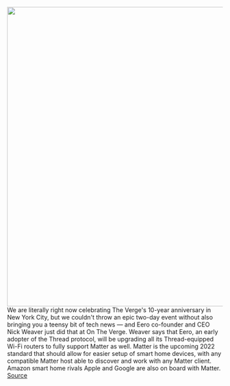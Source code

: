 <img src='https://cdn.vox-cdn.com/thumbor/sbSNTBAjdP5H0_R_kOdjrqGc_fg=/0x0:4032x3024/1200x800/filters:focal(1694x1190:2338x1834)/cdn.vox-cdn.com/uploads/chorus_image/image/70035585/IMG_0221.0.jpg' width='700px' /><br/>
We are literally right now celebrating The Verge's 10-year anniversary in New York City, but we couldn't throw an epic two-day event without also bringing you a teensy bit of tech news — and Eero co-founder and CEO Nick Weaver just did that at On The Verge. Weaver says that Eero, an early adopter of the Thread protocol, will be upgrading all its Thread-equipped Wi-Fi routers to fully support Matter as well. Matter is the upcoming 2022 standard that should allow for easier setup of smart home devices, with any compatible Matter host able to discover and work with any Matter client. Amazon smart home rivals Apple and Google are also on board with Matter.
<a href='https://www.theverge.com/22741839/eero-ceo-confirms-matter-support-thread'> Source <a/>